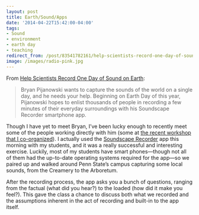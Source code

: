 ```yaml
---
layout: post 
title: Earth/Sound/Apps 
date: '2014-04-22T15:42:00-04:00' 
tags: 
- Sound 
- environment 
- earth day 
- teaching 
redirect_from: /post/83541782161/help-scientists-record-one-day-of-sound-on-earth/
image: /images/radio-pink.jpg
--- 
```


From [Help Scientists Record One Day of Sound on Earth](http://www.wired.com/2014/04/soundscape-recorder/): 

> Bryan Pijanowski wants to capture the sounds of the world on a single  day, and he needs your help. Beginning on Earth Day of this year,  Pijanowski hopes to enlist thousands of people in recording a few  minutes of their everyday surroundings with his Soundscape Recorder  smartphone app.

Though I have yet to meet Bryan, I’ve been lucky enough to recently meet some of the people working directly with him (some at [the recent workshop that I co-organized](http://sites.psu.edu/soundscienceenvironment2014/)). I actually used the [Soundscape Recorder](https://itunes.apple.com/us/app/soundscape-recorder/id836741158?mt=8) app this morning with my students, and it was a really successful and interesting exercise. Luckily, most of my students have smart phones—though not all of them had the up-to-date operating systems required for the app—so we paired up and walked around Penn State’s campus capturing some local sounds, from the Creamery to the Arboretum.

After the recording process, the app asks you a bunch of questions, ranging from the factual (what did you hear?) to the loaded (how did it make you feel?). This gave the class a chance to discuss both what we recorded and the assumptions inherent in the act of recording and built-in to the app itself.

